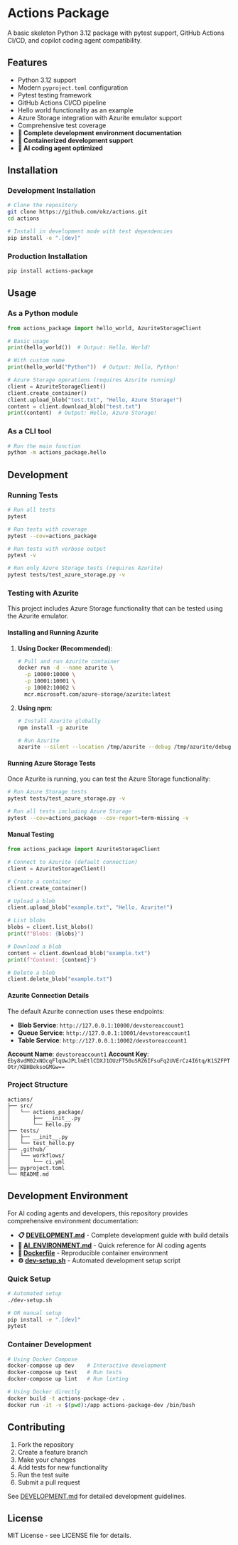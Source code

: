 # Actions Package

A basic skeleton Python 3.12 package with pytest support, GitHub Actions CI/CD, and copilot coding agent compatibility.

## Features

- Python 3.12 support
- Modern `pyproject.toml` configuration
- Pytest testing framework
- GitHub Actions CI/CD pipeline
- Hello world functionality as an example
- Azure Storage integration with Azurite emulator support
- Comprehensive test coverage
- **🔧 Complete development environment documentation**
- **🐳 Containerized development support**
- **🤖 AI coding agent optimized**

## Installation

### Development Installation

```bash
# Clone the repository
git clone https://github.com/okz/actions.git
cd actions

# Install in development mode with test dependencies
pip install -e ".[dev]"
```

### Production Installation

```bash
pip install actions-package
```

## Usage

### As a Python module

```python
from actions_package import hello_world, AzuriteStorageClient

# Basic usage
print(hello_world())  # Output: Hello, World!

# With custom name
print(hello_world("Python"))  # Output: Hello, Python!

# Azure Storage operations (requires Azurite running)
client = AzuriteStorageClient()
client.create_container()
client.upload_blob("test.txt", "Hello, Azure Storage!")
content = client.download_blob("test.txt")
print(content)  # Output: Hello, Azure Storage!
```

### As a CLI tool

```bash
# Run the main function
python -m actions_package.hello
```

## Development

### Running Tests

```bash
# Run all tests
pytest

# Run tests with coverage
pytest --cov=actions_package

# Run tests with verbose output
pytest -v

# Run only Azure Storage tests (requires Azurite)
pytest tests/test_azure_storage.py -v
```

### Testing with Azurite

This project includes Azure Storage functionality that can be tested using the Azurite emulator.

#### Installing and Running Azurite

1. **Using Docker (Recommended)**:
   ```bash
   # Pull and run Azurite container
   docker run -d --name azurite \
     -p 10000:10000 \
     -p 10001:10001 \
     -p 10002:10002 \
     mcr.microsoft.com/azure-storage/azurite:latest
   ```

2. **Using npm**:
   ```bash
   # Install Azurite globally
   npm install -g azurite
   
   # Run Azurite
   azurite --silent --location /tmp/azurite --debug /tmp/azurite/debug.log
   ```

#### Running Azure Storage Tests

Once Azurite is running, you can test the Azure Storage functionality:

```bash
# Run Azure Storage tests
pytest tests/test_azure_storage.py -v

# Run all tests including Azure Storage
pytest --cov=actions_package --cov-report=term-missing -v
```

#### Manual Testing

```python
from actions_package import AzuriteStorageClient

# Connect to Azurite (default connection)
client = AzuriteStorageClient()

# Create a container
client.create_container()

# Upload a blob
client.upload_blob("example.txt", "Hello, Azurite!")

# List blobs
blobs = client.list_blobs()
print(f"Blobs: {blobs}")

# Download a blob
content = client.download_blob("example.txt")
print(f"Content: {content}")

# Delete a blob
client.delete_blob("example.txt")
```

#### Azurite Connection Details

The default Azurite connection uses these endpoints:
- **Blob Service**: `http://127.0.0.1:10000/devstoreaccount1`
- **Queue Service**: `http://127.0.0.1:10001/devstoreaccount1`
- **Table Service**: `http://127.0.0.1:10002/devstoreaccount1`

**Account Name**: `devstoreaccount1`
**Account Key**: `Eby8vdM02xNOcqFlqUwJPLlmEtlCDXJ1OUzFT50uSRZ6IFsuFq2UVErCz4I6tq/K1SZFPTOtr/KBHBeksoGMGw==`

### Project Structure

```
actions/
├── src/
│   └── actions_package/
│       ├── __init__.py
│       └── hello.py
├── tests/
│   ├── __init__.py
│   └── test_hello.py
├── .github/
│   └── workflows/
│       └── ci.yml
├── pyproject.toml
└── README.md
```

## Development Environment

For AI coding agents and developers, this repository provides comprehensive environment documentation:

- **📋 [DEVELOPMENT.md](DEVELOPMENT.md)** - Complete development guide with build details
- **🤖 [AI_ENVIRONMENT.md](AI_ENVIRONMENT.md)** - Quick reference for AI coding agents
- **🐳 [Dockerfile](Dockerfile)** - Reproducible container environment
- **⚙️ [dev-setup.sh](dev-setup.sh)** - Automated development setup script

### Quick Setup

```bash
# Automated setup
./dev-setup.sh

# OR manual setup
pip install -e ".[dev]"
pytest
```

### Container Development

```bash
# Using Docker Compose
docker-compose up dev    # Interactive development
docker-compose up test   # Run tests
docker-compose up lint   # Run linting

# Using Docker directly
docker build -t actions-package-dev .
docker run -it -v $(pwd):/app actions-package-dev /bin/bash
```

## Contributing

1. Fork the repository
2. Create a feature branch
3. Make your changes
4. Add tests for new functionality
5. Run the test suite
6. Submit a pull request

See [DEVELOPMENT.md](DEVELOPMENT.md) for detailed development guidelines.

## License

MIT License - see LICENSE file for details.
